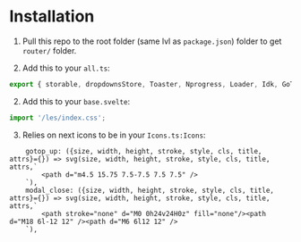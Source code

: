 # Installation

1. Pull this repo to the root folder (same lvl as `package.json`) folder to get `router/` folder.

2. Add this to your `all.ts`:

```js
export { storable, dropdownsStore, Toaster, Nprogress, Loader, Idk, GoTop, Modal } from '/les/';
```

2. Add this to your `base.svelte`:

```js
import '/les/index.css';
```

3. Relies on next icons to be in your `Icons.ts:Icons`:

```
    gotop_up: ({size, width, height, stroke, style, cls, title, attrs}={}) => svg(size, width, height, stroke, style, cls, title, attrs,`
        <path d="m4.5 15.75 7.5-7.5 7.5 7.5" />
    `),
    modal_close: ({size, width, height, stroke, style, cls, title, attrs}={}) => svg(size, width, height, stroke, style, cls, title, attrs,`
        <path stroke="none" d="M0 0h24v24H0z" fill="none"/><path d="M18 6l-12 12" /><path d="M6 6l12 12" />
    `),
```